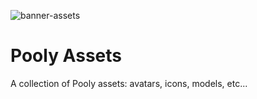 ![banner-assets](https://user-images.githubusercontent.com/3408362/173184725-5e10ba3b-4f54-4cfd-bff2-27d4b5f403c7.png)


# Pooly Assets

A collection of Pooly assets: avatars, icons, models, etc...
